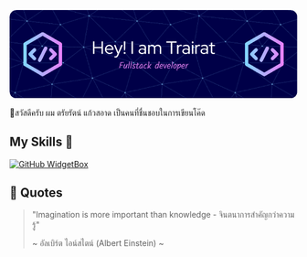 ![Header](./github-header-image.png)

🎊สวัสดีครับ ผม ตรัยรัตน์ แก้วสอาด เป็นคนที่ชื่นชอบในการเขียนโค๊ด
<br>

## My Skills 🐝
[![GitHub WidgetBox](https://github-widgetbox.vercel.app/api/skills?languages=html,css,js&includeNames=true)](https://github.com/Jurredr/github-widgetbox)
<br>

## 🌻 Quotes
> "Imagination is more important than knowledge - จินตนาการสำคัญกว่าความรู้"
>
> ~ อัลเบิร์ต ไอน์สไตน์ (Albert Einstein) ~



<!--
**eurekaMarch/eurekaMarch** is a ✨ _special_ ✨ repository because its `README.md` (this file) appears on your GitHub profile.

Here are some ideas to get you started:

- 🔭 I’m currently working on ...
- 🌱 I’m currently learning ...
- 👯 I’m looking to collaborate on ...
- 🤔 I’m looking for help with ...
- 💬 Ask me about ...
- 📫 How to reach me: ...
- 😄 Pronouns: ...
- ⚡ Fun fact: ...
-->
